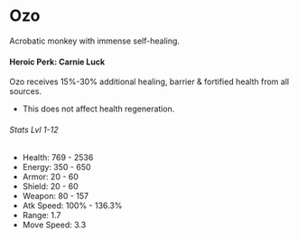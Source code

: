 # Ozo

Acrobatic monkey with immense self-healing.

#### Heroic Perk: Carnie Luck

Ozo receives 15%-30% additional healing, barrier & fortified health from all sources.

* This does not affect health regeneration.

###### Stats Lvl 1-12

* Health: 769 - 2536
* Energy: 350 - 650
* Armor: 20 - 60
* Shield: 20 - 60
* Weapon: 80 - 157
* Atk Speed: 100% - 136.3%
* Range: 1.7
* Move Speed: 3.3



